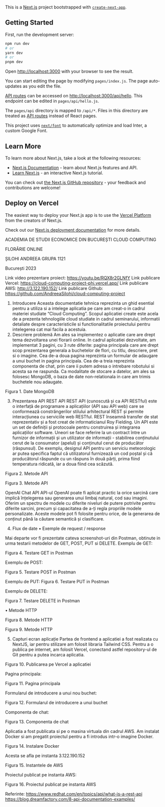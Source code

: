 This is a [Next.js](https://nextjs.org/) project bootstrapped with [`create-next-app`](https://github.com/vercel/next.js/tree/canary/packages/create-next-app).

## Getting Started

First, run the development server:

```bash
npm run dev
# or
yarn dev
# or
pnpm dev
```

Open [http://localhost:3000](http://localhost:3000) with your browser to see the result.

You can start editing the page by modifying `pages/index.js`. The page auto-updates as you edit the file.

[API routes](https://nextjs.org/docs/api-routes/introduction) can be accessed on [http://localhost:3000/api/hello](http://localhost:3000/api/hello). This endpoint can be edited in `pages/api/hello.js`.

The `pages/api` directory is mapped to `/api/*`. Files in this directory are treated as [API routes](https://nextjs.org/docs/api-routes/introduction) instead of React pages.

This project uses [`next/font`](https://nextjs.org/docs/basic-features/font-optimization) to automatically optimize and load Inter, a custom Google Font.

## Learn More

To learn more about Next.js, take a look at the following resources:

- [Next.js Documentation](https://nextjs.org/docs) - learn about Next.js features and API.
- [Learn Next.js](https://nextjs.org/learn) - an interactive Next.js tutorial.

You can check out [the Next.js GitHub repository](https://github.com/vercel/next.js/) - your feedback and contributions are welcome!

## Deploy on Vercel

The easiest way to deploy your Next.js app is to use the [Vercel Platform](https://vercel.com/new?utm_medium=default-template&filter=next.js&utm_source=create-next-app&utm_campaign=create-next-app-readme) from the creators of Next.js.

Check out our [Next.js deployment documentation](https://nextjs.org/docs/deployment) for more details.



ACADEMIA DE STUDII ECONOMICE DIN BUCUREȘTI
CLOUD COMPUTING


 

FLORĂRIE ONLINE





ȘILOHI ANDREEA
GRUPA 1121

București 2023

Link video prezentare proiect: https://youtu.be/RQX8r2GLNfY
Link publicare Vercel: https://cloud-computing-project-phi.vercel.app/
Link publicare AWS: http://3.122.190.152/
Link publicare Github: https://github.com/AndreeaSilohi/cloud-computing-project

1. Introducere
Aceasta documentatie tehnica reprezinta un ghid esential pentru a utiliza si a intelege aplicatia pe care am creat-o in cadrul materiei studiate “Cloud Computing”.  Scopul aplicatiei create este acela de a prezenta tehnologiile cloud studiate in cadrul seminarului, informatii detaliate despre caracteristicile si functionalitatile proiectului pentru intelegerea cat mai facila a acestuia.
2.  Descriere problemă 
Am ales sa implementez o aplicatie  care are drept tema dezvoltarea unei florarii online. In cadrul aplicatiei dezvoltate, am implementat 3 pagini, cu 3 rute diferite: pagina principala care are drept scop prezentarea generala a buchetelor de flori, cu titlu, descriere, pret si o imagine. Cea de-a doua pagina reprezinta un formular de adaugare a unui buchet in pagina principala. Cea de-a treia reprezinta componenta de chat, prin care ii putem adresa o intrebare robotului si acesta sa ne raspunda.
Ca modalitate de stocare a datelor, am ales sa folosesc MongoDB, o baza de date non-relationala in care am trimis buchetele nou adaugate.

 
Figura 1. Date MongoDB

3. Prezentarea API
REST API
REST API (cunoscută și ca API RESTful) este o interfață de programare a aplicațiilor (API sau API web) care se conformează constrângerilor stilului arhitectural REST și permite interacțiunea cu serviciile web RESTful. REST înseamnă transfer de stat reprezentativ și a fost creat de informaticianul Roy Fielding.
Un API este un set de definiții și protocoale pentru construirea și integrarea aplicațiilor software. Uneori se face referire la un contract între un furnizor de informații și un utilizator de informații - stabilirea conținutului cerut de la consumator (apelul) și conținutul cerut de producător (răspunsul). De exemplu, designul API pentru un serviciu meteorologic ar putea specifica faptul că utilizatorul furnizează un cod poștal și că producătorul răspunde cu un răspuns în două părți, prima fiind temperatura ridicată, iar a doua fiind cea scăzută.


 
Figura 2. Metode API
 
Figura 3. Metode API


 OpenAI Chat API
API-ul OpenAI poate fi aplicat practic la orice sarcină care implică înțelegerea sau generarea unui limbaj natural, cod sau imagini. Oferim un spectru de modele cu diferite niveluri de putere potrivite pentru diferite sarcini, precum și capacitatea de a-ți regla propriile modele personalizate. Aceste modele pot fi folosite pentru orice, de la generarea de conținut până la căutare semantică și clasificare.




4. Flux de date 
•	Exemple de request / response

Mai departe vor fi prezentate cateva screenshot-uri din Postman, obtinute in urma testarii metodelor de GET, POST, PUT si DELETE.
Exemplu de GET:

 
Figura 4. Testare GET in Postman








Exemplu de POST:
 
Figura 5. Testare POST in Postman


Exemplu de PUT: 
Figura 6. Testare PUT in Postman









Exemplu de DELETE:
 
Figura 7. Testare DELETE in Postman



•	Metode HTTP
 

Figura 8. Metode HTTP

 
Figura 9. Metode HTTP


5. Capturi ecran aplicație 
Partea de frontend a aplicatiei a fost realizata cu NextJS, iar pentru stilizare am folosit libraria Tailwind CSS.
Pentru a o publica pe internet, am folosit Vercel, conectand astfel repository-ul de Git pentru a putea incarca aplicatia.

 
Figura 10. Publicarea pe Vercel a aplicatiei

Pagina principala:
 
Figura 11. Pagina principala



Formularul de introducere a unui nou buchet:
 
Figura 12. Formularul de introducere a unui buchet


Componenta de chat:
 
Figura 13. Componenta de chat


Aplicatia a fost publicata si pe o masina virtuala din cadrul AWS.
Am instalat Docker si am pregatit proiectul pentru a fi introdus intr-o imagine Docker.
  
Figura 14. Instalare Docker


Acesta se afla pe instanta 3.122.190.152
 
Figura 15. Instantele de AWS

Proiectul publicat pe instanta AWS:
 
Figura 16. Proiectul publicat pe instanta AWS

Referinte: 
https://www.redhat.com/en/topics/api/what-is-a-rest-api
https://blog.dreamfactory.com/8-api-documentation-examples/

